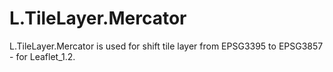 # L.TileLayer.Mercator
L.TileLayer.Mercator is used for shift tile layer from EPSG3395 to EPSG3857 - for Leaflet_1.2.
